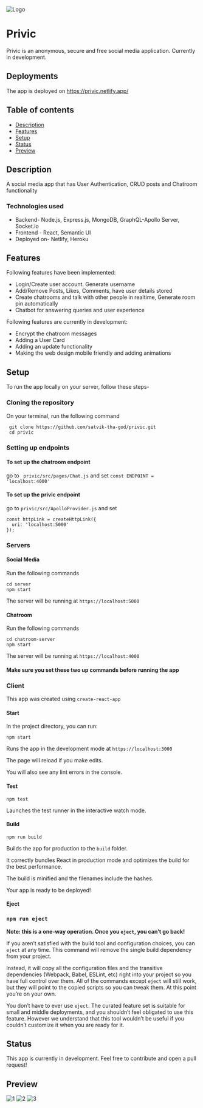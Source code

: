 ![Logo](./app/assets/images/landing-page.png)

# Privic
Privic is an anonymous, secure and free social media application. Currently in development.

## Deployments
The app is deployed on https://privic.netlify.app/

## Table of contents
* [Description](#description)
* [Features](#features)
* [Setup](#setup)
* [Status](#status)
* [Preview](#preview)

## Description
A social media app that has User Authentication, CRUD posts and Chatroom functionality

### Technologies used
* Backend- Node.js, Express.js, MongoDB, GraphQL-Apollo Server, Socket.io
* Frontend - React, Semantic UI
* Deployed on- Netlify, Heroku

## Features

Following features have been implemented:
* Login/Create user account. Generate username
* Add/Remove Posts, Likes, Comments, have user details stored
* Create chatrooms and talk with other people in realtime, Generate room pin automatically
* Chatbot for answering queries and user experience

Following features are currently in development:
* Encrypt the chatroom messages
* Adding a User Card
* Adding an update functionality
* Making the web design mobile friendly and adding animations

## Setup
To run the app locally on your server, follow these steps-
### Cloning the repository
On your terminal, run the following command
``` 
 git clone https://github.com/satvik-tha-god/privic.git
 cd privic
```
### Setting up endpoints
#### To set up the chatroom endpoint

go to ``` privic/src/pages/Chat.js``` and set ``` const ENDPOINT = 'localhost:4000' ```

#### To set up the privic endpoint 

go to ``` privic/src/ApolloProvider.js ``` and set 

```
const httpLink = createHttpLink({
  uri: 'localhost:5000'
});
```
### Servers
#### Social Media
Run the following commands
```
cd server
npm start
```

The server will be running at ``` https://localhost:5000 ```

#### Chatroom
Run the following commands
```
cd chatroom-server
npm start
```

The server will be running at ``` https://localhost:4000 ```

#### Make sure you set these two up commands before running the app

### Client
This app was created using `create-react-app`
#### Start
In the project directory, you can run:

``` npm start ```

Runs the app in the development mode at ``` https://localhost:3000 ```

The page will reload if you make edits.

You will also see any lint errors in the console.
#### Test
``` npm test ```

Launches the test runner in the interactive watch mode.
#### Build
```npm run build```

Builds the app for production to the `build` folder.

It correctly bundles React in production mode and optimizes the build for the best performance.

The build is minified and the filenames include the hashes.

Your app is ready to be deployed!

#### Eject

### `npm run eject`

**Note: this is a one-way operation. Once you `eject`, you can’t go back!**

If you aren’t satisfied with the build tool and configuration choices, you can `eject` at any time. This command will remove the single build dependency from your project.

Instead, it will copy all the configuration files and the transitive dependencies (Webpack, Babel, ESLint, etc) right into your project so you have full control over them. All of the commands except `eject` will still work, but they will point to the copied scripts so you can tweak them. At this point you’re on your own.

You don’t have to ever use `eject`. The curated feature set is suitable for small and middle deployments, and you shouldn’t feel obligated to use this feature. However we understand that this tool wouldn’t be useful if you couldn’t customize it when you are ready for it.
## Status 
This app is currently in development. Feel free to contribute and open a pull request!
## Preview
![1](./public/images/1.png)
![2](./public/images/2.png)
![3](./public/images/3.png)

